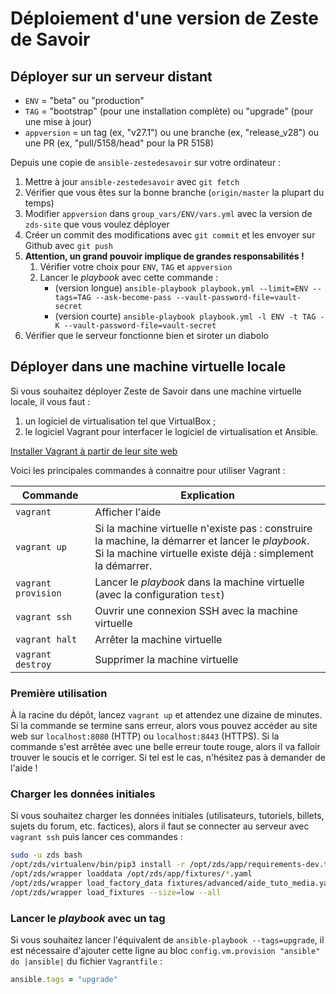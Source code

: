 # Déploiement d'une version de Zeste de Savoir

## Déployer sur un serveur distant

- `ENV` = "beta" ou "production"
- `TAG` = "bootstrap" (pour une installation complète) ou "upgrade" (pour une mise à jour)
- `appversion` = un tag (ex, "v27.1") ou une branche (ex, "release_v28") ou une PR (ex, "pull/5158/head" pour la PR 5158)

Depuis une copie de `ansible-zestedesavoir` sur votre ordinateur :

1. Mettre à jour `ansible-zestedesavoir` avec `git fetch`
2. Vérifier que vous êtes sur la bonne branche (`origin/master` la plupart du temps)
3. Modifier `appversion` dans `group_vars/ENV/vars.yml` avec la version de `zds-site` que vous voulez déployer
4. Créer un commit des modifications avec `git commit` et les envoyer sur Github avec `git push`
5. **Attention, un grand pouvoir implique de grandes responsabilités !**
    1. Vérifier votre choix pour `ENV`, `TAG` et `appversion`
    2. Lancer le *playbook* avec cette commande :
        - (version longue) `ansible-playbook playbook.yml --limit=ENV --tags=TAG --ask-become-pass --vault-password-file=vault-secret`
        - (version courte) `ansible-playbook playbook.yml -l ENV -t TAG -K --vault-password-file=vault-secret`
6. Vérifier que le serveur fonctionne bien et siroter un diabolo

## Déployer dans une machine virtuelle locale

Si vous souhaitez déployer Zeste de Savoir dans une machine virtuelle locale, il vous faut :

1. un logiciel de virtualisation tel que VirtualBox ;
2. le logiciel Vagrant pour interfacer le logiciel de virtualisation et Ansible.

[Installer Vagrant à partir de leur site web](https://www.vagrantup.com/downloads.html)

Voici les principales commandes à connaitre pour utiliser Vagrant :

Commande | Explication
---|---
`vagrant` | Afficher l'aide
`vagrant up` | Si la machine virtuelle n'existe pas : construire la machine, la démarrer et lancer le *playbook*. <br> Si la machine virtuelle existe déjà : simplement la démarrer.
`vagrant provision` | Lancer le *playbook* dans la machine virtuelle (avec la configuration `test`)
`vagrant ssh` | Ouvrir une connexion SSH avec la machine virtuelle
`vagrant halt` | Arrêter la machine virtuelle
`vagrant destroy` | Supprimer la machine virtuelle

### Première utilisation

À la racine du dépôt, lancez `vagrant up` et attendez une dizaine de minutes. Si la commande se termine sans erreur, alors vous pouvez accéder au site web sur `localhost:8080` (HTTP) ou `localhost:8443` (HTTPS). Si la commande s'est arrêtée avec une belle erreur toute rouge, alors il va falloir trouver le soucis et le corriger. Si tel est le cas, n'hésitez pas à demander de l'aide !

### Charger les données initiales

Si vous souhaitez charger les données initiales (utilisateurs, tutoriels, billets, sujets du forum, etc. factices), alors il faut se connecter au serveur avec `vagrant ssh` puis lancer ces commandes :

```bash
sudo -u zds bash
/opt/zds/virtualenv/bin/pip3 install -r /opt/zds/app/requirements-dev.txt
/opt/zds/wrapper loaddata /opt/zds/app/fixtures/*.yaml
/opt/zds/wrapper load_factory_data fixtures/advanced/aide_tuto_media.yaml
/opt/zds/wrapper load_fixtures --size=low --all
```

### Lancer le *playbook* avec un tag

Si vous souhaitez lancer l'équivalent de `ansible-playbook --tags=upgrade`, il est nécessaire d'ajouter cette ligne au bloc `config.vm.provision "ansible" do |ansible|` du fichier `Vagrantfile` :

```ruby
ansible.tags = "upgrade"
```
